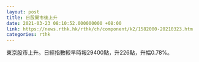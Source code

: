 ```yaml
---
layout: post
title: 日股開市後上升
date: 2021-03-23 08:10:52.000000000 +08:00
link: https://news.rthk.hk/rthk/ch/component/k2/1582000-20210323.htm
categories: rthk
---
```


東京股市上升。日經指數較早時報29400點，升226點，升幅0.78%。
